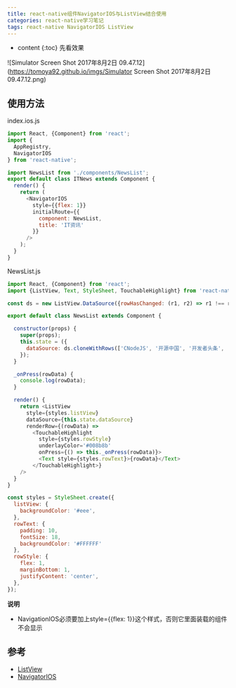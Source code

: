 ```yaml
---
title: react-native组件NavigatorIOS与ListView结合使用
categories: react-native学习笔记
tags: react-native NavigatorIOS ListView
---
```


* content
{:toc}
先看效果

![Simulator Screen Shot 2017年8月2日 09.47.12](https://tomoya92.github.io/imgs/Simulator Screen Shot 2017年8月2日 09.47.12.png)









## 使用方法

index.ios.js

```javascript
import React, {Component} from 'react';
import {
  AppRegistry,
  NavigatorIOS
} from 'react-native';

import NewsList from './components/NewsList';
export default class ITNews extends Component {
  render() {
    return (
      <NavigatorIOS
        style={{flex: 1}}
        initialRoute={{
          component: NewsList,
          title: 'IT资讯'
        }}
      />
    );
  }
}
```

NewsList.js

```javascript
import React, {Component} from 'react';
import {ListView, Text, StyleSheet, TouchableHighlight} from 'react-native';

const ds = new ListView.DataSource({rowHasChanged: (r1, r2) => r1 !== r2});

export default class NewsList extends Component {

  constructor(props) {
    super(props);
    this.state = ({
      dataSource: ds.cloneWithRows(['CNodeJS', '开源中国', '开发者头条', '推酷', 'SegmentFault', 'IT之家', 'V2EX', '知乎日报', 'W3CPlus']),
    });
  }

  _onPress(rowData) {
    console.log(rowData);
  }

  render() {
    return <ListView
      style={styles.listView}
      dataSource={this.state.dataSource}
      renderRow={(rowData) =>
        <TouchableHighlight
          style={styles.rowStyle}
          underlayColor='#008b8b'
          onPress={() => this._onPress(rowData)}>
          <Text style={styles.rowText}>{rowData}</Text>
        </TouchableHighlight>}
    />
  }
}

const styles = StyleSheet.create({
  listView: {
    backgroundColor: '#eee',
  },
  rowText: {
    padding: 10,
    fontSize: 18,
    backgroundColor: '#FFFFFF'
  },
  rowStyle: {
    flex: 1,
    marginBottom: 1,
    justifyContent: 'center',
  },
});
```

**说明**

- NavigationIOS必须要加上style={{flex: 1}}这个样式，否则它里面装载的组件不会显示

## 参考

- [ListView](http://facebook.github.io/react-native/docs/listview.html)
- [NavigatorIOS](http://facebook.github.io/react-native/docs/navigatorios.html)